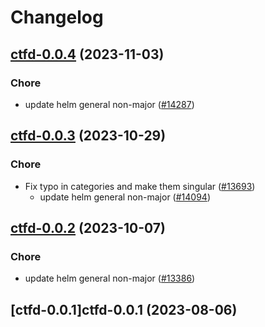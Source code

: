 # Changelog



## [ctfd-0.0.4](https://github.com/truecharts/charts/compare/ctfd-0.0.3...ctfd-0.0.4) (2023-11-03)

### Chore

- update helm general non-major ([#14287](https://github.com/truecharts/charts/issues/14287))
  
  


## [ctfd-0.0.3](https://github.com/truecharts/charts/compare/ctfd-0.0.2...ctfd-0.0.3) (2023-10-29)

### Chore

- Fix typo in categories and make them singular ([#13693](https://github.com/truecharts/charts/issues/13693))
  - update helm general non-major ([#14094](https://github.com/truecharts/charts/issues/14094))
  
  


## [ctfd-0.0.2](https://github.com/truecharts/charts/compare/ctfd-0.0.1...ctfd-0.0.2) (2023-10-07)

### Chore

- update helm general non-major ([#13386](https://github.com/truecharts/charts/issues/13386))
  
  


## [ctfd-0.0.1]ctfd-0.0.1 (2023-08-06)

